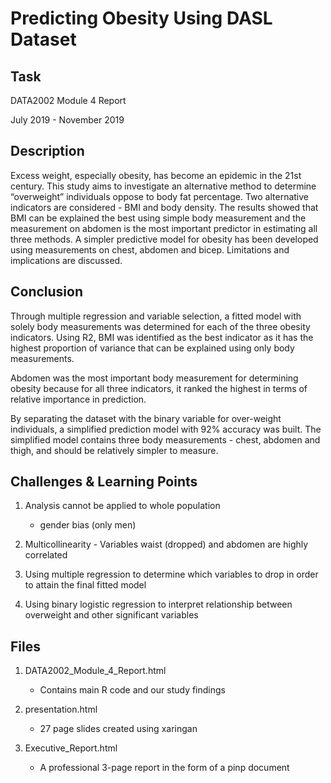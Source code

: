 Predicting Obesity Using DASL Dataset
=======================================

Task
-------------------
DATA2002 Module 4 Report

July 2019 - November 2019

Description
-------------------
Excess weight, especially obesity, has become an epidemic in the 21st century. This study aims to investigate an alternative method to determine “overweight” individuals oppose to body fat percentage. Two alternative indicators are considered - BMI and body density. The results showed that BMI can be explained the best using simple body measurement and the measurement on abdomen is the most important predictor in estimating all three methods. A simpler predictive model for obesity has been developed using measurements on chest, abdomen and bicep. Limitations and implications are discussed.

Conclusion
-------------------
Through multiple regression and variable selection, a fitted model with solely body measurements was determined for each of the three obesity indicators. Using R2, BMI was identified as the best indicator as it has the highest proportion of variance that can be explained using only body measurements.

Abdomen was the most important body measurement for determining obesity because for all three indicators, it ranked the highest in terms of relative importance in prediction.

By separating the dataset with the binary variable for over-weight individuals, a simplified prediction model with 92% accuracy was built. The simplified model contains three body measurements - chest, abdomen and thigh, and should be relatively simpler to measure.

Challenges & Learning Points
-------------------
1. Analysis cannot be applied to whole population
   - gender bias (only men)

2. Multicollinearity - Variables waist (dropped) and abdomen are highly correlated

3. Using multiple regression to determine which variables to drop in order to attain the final fitted model

4. Using binary logistic regression to interpret relationship between overweight and other significant variables

Files
-------------------
1. DATA2002_Module_4_Report.html
   - Contains main R code and our study findings

2. presentation.html
   - 27 page slides created using xaringan

3. Executive_Report.html
   - A professional 3-page report in the form of a pinp document
